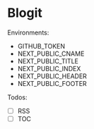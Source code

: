 # Blogit

Environments:

- GITHUB_TOKEN
- NEXT_PUBLIC_CNAME
- NEXT_PUBLIC_TITLE
- NEXT_PUBLIC_INDEX
- NEXT_PUBLIC_HEADER
- NEXT_PUBLIC_FOOTER

Todos:

- [ ] RSS
- [ ] TOC
